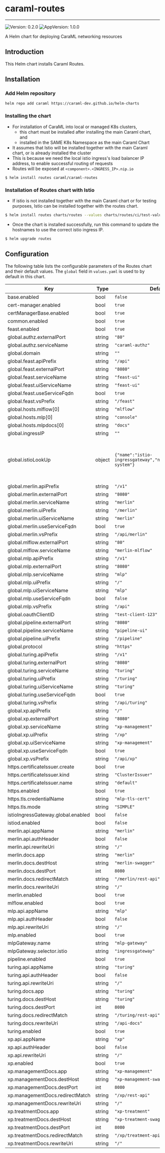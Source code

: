 # caraml-routes

---
![Version: 0.2.0](https://img.shields.io/badge/Version-0.2.0-informational?style=flat-square)
![AppVersion: 1.0.0](https://img.shields.io/badge/AppVersion-1.0.0-informational?style=flat-square)

A Helm chart for deploying CaraML networking resources

## Introduction

This Helm chart installs Caraml Routes.

## Installation

### Add Helm repository

```shell
helm repo add caraml https://caraml-dev.github.io/helm-charts
```

### Installing the chart
* For installation of CaraML into local or managed K8s clusters,
  * this chart must be installed after installing the main Caraml chart, and
  * installed in the SAME K8s Namespace as the main Caraml Chart
* It assumes that Istio will be installed together with the main Caraml chart, or is already installed the cluster
* This is because we need the local istio ingress's load balancer IP address, to enable successful routing of requests
* Routes will be exposed at `<component>.<INGRESS_IP>.nip.io`

```shell
$ helm install routes caraml/caraml-routes
```

### Installation of Routes chart with Istio
* If istio is not installed together with the main Caraml chart or for testing purposes, Istio can be installed together with the routes chart.
```sh
$ helm install routes charts/routes --values charts/routes/ci/test-values.yaml --wait
```
* Once the chart is installed successfully, run this command to update the hostnames to use the correct istio ingress IP.
```sh
$ helm upgrade routes
```

## Configuration

The following table lists the configurable parameters of the Routes chart and their default values. The `global` field in `values.yaml` is used to by default in this chart.

| Key | Type | Default | Description |
|-----|------|---------|-------------|
| base.enabled | bool | `false` |  |
| cert-manager.enabled | bool | `true` |  |
| certManagerBase.enabled | bool | `true` |  |
| common.enabled | bool | `true` |  |
| feast.enabled | bool | `true` |  |
| global.authz.externalPort | string | `"80"` |  |
| global.authz.serviceName | string | `"caraml-authz"` |  |
| global.domain | string | `""` |  |
| global.feast.apiPrefix | string | `"/api"` |  |
| global.feast.externalPort | string | `"8080"` |  |
| global.feast.serviceName | string | `"feast-ui"` |  |
| global.feast.uiServiceName | string | `"feast-ui"` |  |
| global.feast.useServiceFqdn | bool | `true` |  |
| global.feast.vsPrefix | string | `"/feast"` |  |
| global.hosts.mlflow[0] | string | `"mlflow"` |  |
| global.hosts.mlp[0] | string | `"console"` |  |
| global.hosts.mlpdocs[0] | string | `"docs"` |  |
| global.ingressIP | string | `""` |  |
| global.istioLookUp | object | `{"name":"istio-ingressgateway","namespace":"istio-system"}` | istioIngressIP takes precedence over domain. Used for local deployment |
| global.merlin.apiPrefix | string | `"/v1"` |  |
| global.merlin.externalPort | string | `"8080"` |  |
| global.merlin.serviceName | string | `"merlin"` |  |
| global.merlin.uiPrefix | string | `"/merlin"` |  |
| global.merlin.uiServiceName | string | `"merlin"` |  |
| global.merlin.useServiceFqdn | bool | `true` |  |
| global.merlin.vsPrefix | string | `"/api/merlin"` |  |
| global.mlflow.externalPort | string | `"80"` |  |
| global.mlflow.serviceName | string | `"merlin-mlflow"` |  |
| global.mlp.apiPrefix | string | `"/v1"` |  |
| global.mlp.externalPort | string | `"8080"` |  |
| global.mlp.serviceName | string | `"mlp"` |  |
| global.mlp.uiPrefix | string | `"/"` |  |
| global.mlp.uiServiceName | string | `"mlp"` |  |
| global.mlp.useServiceFqdn | bool | `false` |  |
| global.mlp.vsPrefix | string | `"/api"` |  |
| global.oauthClientID | string | `"test-client-123"` |  |
| global.pipeline.externalPort | string | `"8080"` |  |
| global.pipeline.serviceName | string | `"pipeline-ui"` |  |
| global.pipeline.uiPrefix | string | `"/pipeline"` |  |
| global.protocol | string | `"https"` |  |
| global.turing.apiPrefix | string | `"/v1"` |  |
| global.turing.externalPort | string | `"8080"` |  |
| global.turing.serviceName | string | `"turing"` |  |
| global.turing.uiPrefix | string | `"/turing"` |  |
| global.turing.uiServiceName | string | `"turing"` |  |
| global.turing.useServiceFqdn | bool | `true` |  |
| global.turing.vsPrefix | string | `"/api/turing"` |  |
| global.xp.apiPrefix | string | `"/"` |  |
| global.xp.externalPort | string | `"8080"` |  |
| global.xp.serviceName | string | `"xp-management"` |  |
| global.xp.uiPrefix | string | `"/xp"` |  |
| global.xp.uiServiceName | string | `"xp-management"` |  |
| global.xp.useServiceFqdn | bool | `true` |  |
| global.xp.vsPrefix | string | `"/api/xp"` |  |
| https.certificateIssuer.create | bool | `true` |  |
| https.certificateIssuer.kind | string | `"ClusterIssuer"` |  |
| https.certificateIssuer.name | string | `"default"` |  |
| https.enabled | bool | `true` |  |
| https.tls.credentialName | string | `"mlp-tls-cert"` |  |
| https.tls.mode | string | `"SIMPLE"` |  |
| istioIngressGateway.global.enabled | bool | `false` |  |
| istiod.enabled | bool | `false` |  |
| merlin.api.appName | string | `"merlin"` |  |
| merlin.api.authHeader | bool | `false` |  |
| merlin.api.rewriteUri | string | `"/"` |  |
| merlin.docs.app | string | `"merlin"` |  |
| merlin.docs.destHost | string | `"merlin-swagger"` |  |
| merlin.docs.destPort | int | `8080` |  |
| merlin.docs.redirectMatch | string | `"/merlin/rest-api"` |  |
| merlin.docs.rewriteUri | string | `"/"` |  |
| merlin.enabled | bool | `true` |  |
| mlflow.enabled | bool | `true` |  |
| mlp.api.appName | string | `"mlp"` |  |
| mlp.api.authHeader | bool | `false` |  |
| mlp.api.rewriteUri | string | `"/"` |  |
| mlp.enabled | bool | `true` |  |
| mlpGateway.name | string | `"mlp-gateway"` |  |
| mlpGateway.selector.istio | string | `"ingressgateway"` |  |
| pipeline.enabled | bool | `true` |  |
| turing.api.appName | string | `"turing"` |  |
| turing.api.authHeader | bool | `false` |  |
| turing.api.rewriteUri | string | `"/"` |  |
| turing.docs.app | string | `"turing"` |  |
| turing.docs.destHost | string | `"turing"` |  |
| turing.docs.destPort | int | `8080` |  |
| turing.docs.redirectMatch | string | `"/turing/rest-api"` |  |
| turing.docs.rewriteUri | string | `"/api-docs"` |  |
| turing.enabled | bool | `true` |  |
| xp.api.appName | string | `"xp"` |  |
| xp.api.authHeader | bool | `false` |  |
| xp.api.rewriteUri | string | `"/"` |  |
| xp.enabled | bool | `true` |  |
| xp.managementDocs.app | string | `"xp-management"` |  |
| xp.managementDocs.destHost | string | `"xp-management-swagger"` |  |
| xp.managementDocs.destPort | int | `8080` |  |
| xp.managementDocs.redirectMatch | string | `"/xp/rest-api"` |  |
| xp.managementDocs.rewriteUri | string | `"/"` |  |
| xp.treatmentDocs.app | string | `"xp-treatment"` |  |
| xp.treatmentDocs.destHost | string | `"xp-treatment-swagger"` |  |
| xp.treatmentDocs.destPort | int | `8080` |  |
| xp.treatmentDocs.redirectMatch | string | `"/xp/treatment-api"` |  |
| xp.treatmentDocs.rewriteUri | string | `"/"` |  |
